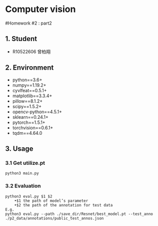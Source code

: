 # Computer vision
#Homework #2 : part2

## 1. Student
* R10522606 曾柏翔

## 2. Environment
* python==3.6+
* numpy==1.19.2+
* cyvlfeat==0.5.1+
* matplotlib==3.3.4+
* pillow==8.1.2+
* scipy==1.5.2+
* opencv-python==4.5.1+
* sklearn==0.24.1+
* pytorch==1.5.1+
* torchvision==0.6.1+
* tqdm==4.64.0

## 3. Usage

### 3.1 Get utilize.pt
```
python3 main.py
```

### 3.2 Evaluation
```
python3 eval.py $1 $2
    •$1 the path of model’s parameter
    •$2 the path of the annotation for test data
E.g.
python3 eval.py --path ./save_dir/Resnet/best_model.pt --test_anno ./p2_data/annotations/public_test_annos.json
```

